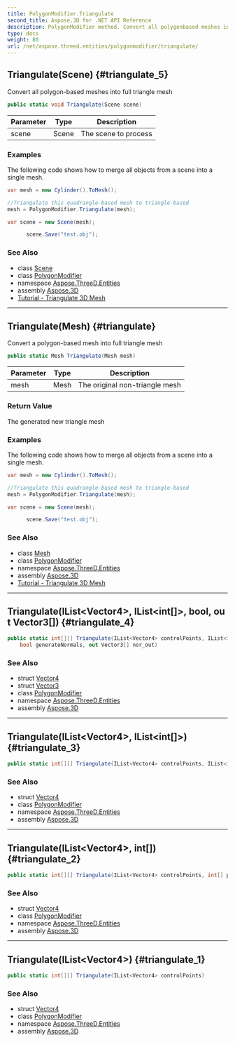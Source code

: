 ```yaml
---
title: PolygonModifier.Triangulate
second_title: Aspose.3D for .NET API Reference
description: PolygonModifier method. Convert all polygonbased meshes into full triangle mesh
type: docs
weight: 80
url: /net/aspose.threed.entities/polygonmodifier/triangulate/
---
```

## Triangulate(Scene) {#triangulate_5}

Convert all polygon-based meshes into full triangle mesh

```csharp
public static void Triangulate(Scene scene)
```

| Parameter | Type | Description |
| --- | --- | --- |
| scene | Scene | The scene to process |

### Examples

The following code shows how to merge all objects from a scene into a single mesh.

```csharp
var mesh = new Cylinder().ToMesh();

//Triangulate this quadrangle-based mesh to triangle-based 
mesh = PolygonModifier.Triangulate(mesh);

var scene = new Scene(mesh);

      scene.Save("test.obj");
```

### See Also

* class [Scene](../../../aspose.threed/scene/)
* class [PolygonModifier](../)
* namespace [Aspose.ThreeD.Entities](../../../aspose.threed.entities/)
* assembly [Aspose.3D](../../../)
* [Tutorial - Triangulate 3D Mesh](https://products.aspose.com/3d/tutorial/triangulate-3d-mesh)

---

## Triangulate(Mesh) {#triangulate}

Convert a polygon-based mesh into full triangle mesh

```csharp
public static Mesh Triangulate(Mesh mesh)
```

| Parameter | Type | Description |
| --- | --- | --- |
| mesh | Mesh | The original non-triangle mesh |

### Return Value

The generated new triangle mesh

### Examples

The following code shows how to merge all objects from a scene into a single mesh.

```csharp
var mesh = new Cylinder().ToMesh();

//Triangulate this quadrangle-based mesh to triangle-based 
mesh = PolygonModifier.Triangulate(mesh);

var scene = new Scene(mesh);

      scene.Save("test.obj");
```

### See Also

* class [Mesh](../../mesh/)
* class [PolygonModifier](../)
* namespace [Aspose.ThreeD.Entities](../../../aspose.threed.entities/)
* assembly [Aspose.3D](../../../)
* [Tutorial - Triangulate 3D Mesh](https://products.aspose.com/3d/tutorial/triangulate-3d-mesh)

---

## Triangulate(IList&lt;Vector4&gt;, IList&lt;int[]&gt;, bool, out Vector3[]) {#triangulate_4}

```csharp
public static int[][] Triangulate(IList<Vector4> controlPoints, IList<int[]> polygons, 
    bool generateNormals, out Vector3[] nor_out)
```

### See Also

* struct [Vector4](../../../aspose.threed.utilities/vector4/)
* struct [Vector3](../../../aspose.threed.utilities/vector3/)
* class [PolygonModifier](../)
* namespace [Aspose.ThreeD.Entities](../../../aspose.threed.entities/)
* assembly [Aspose.3D](../../../)

---

## Triangulate(IList&lt;Vector4&gt;, IList&lt;int[]&gt;) {#triangulate_3}

```csharp
public static int[][] Triangulate(IList<Vector4> controlPoints, IList<int[]> polygons)
```

### See Also

* struct [Vector4](../../../aspose.threed.utilities/vector4/)
* class [PolygonModifier](../)
* namespace [Aspose.ThreeD.Entities](../../../aspose.threed.entities/)
* assembly [Aspose.3D](../../../)

---

## Triangulate(IList&lt;Vector4&gt;, int[]) {#triangulate_2}

```csharp
public static int[][] Triangulate(IList<Vector4> controlPoints, int[] polygon)
```

### See Also

* struct [Vector4](../../../aspose.threed.utilities/vector4/)
* class [PolygonModifier](../)
* namespace [Aspose.ThreeD.Entities](../../../aspose.threed.entities/)
* assembly [Aspose.3D](../../../)

---

## Triangulate(IList&lt;Vector4&gt;) {#triangulate_1}

```csharp
public static int[][] Triangulate(IList<Vector4> controlPoints)
```

### See Also

* struct [Vector4](../../../aspose.threed.utilities/vector4/)
* class [PolygonModifier](../)
* namespace [Aspose.ThreeD.Entities](../../../aspose.threed.entities/)
* assembly [Aspose.3D](../../../)


